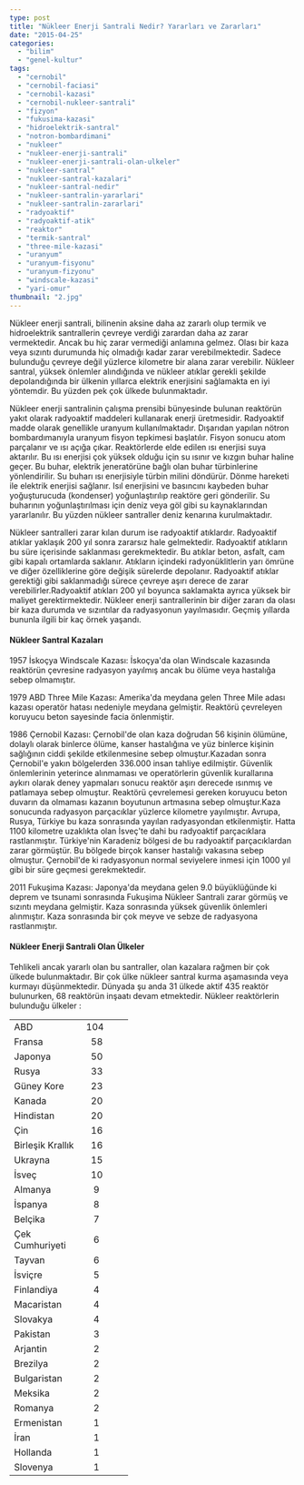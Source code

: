 ```yaml
---
type: post
title: "Nükleer Enerji Santrali Nedir? Yararları ve Zararları"
date: "2015-04-25"
categories: 
  - "bilim"
  - "genel-kultur"
tags: 
  - "cernobil"
  - "cernobil-faciasi"
  - "cernobil-kazasi"
  - "cernobil-nukleer-santrali"
  - "fizyon"
  - "fukusima-kazasi"
  - "hidroelektrik-santral"
  - "notron-bombardimani"
  - "nukleer"
  - "nukleer-enerji-santrali"
  - "nukleer-enerji-santrali-olan-ulkeler"
  - "nukleer-santral"
  - "nukleer-santral-kazalari"
  - "nukleer-santral-nedir"
  - "nukleer-santralin-yararlari"
  - "nukleer-santralin-zararlari"
  - "radyoaktif"
  - "radyoaktif-atik"
  - "reaktor"
  - "termik-santral"
  - "three-mile-kazasi"
  - "uranyum"
  - "uranyum-fisyonu"
  - "uranyum-fizyonu"
  - "windscale-kazasi"
  - "yari-omur"
thumbnail: "2.jpg"
---
```


Nükleer enerji santrali, bilinenin aksine daha az zararlı olup termik ve hidroelektrik santrallerin çevreye verdiği zarardan daha az zarar vermektedir. Ancak bu hiç zarar vermediği anlamına gelmez. Olası bir kaza veya sızıntı durumunda hiç olmadığı kadar zarar verebilmektedir. Sadece bulunduğu çevreye değil yüzlerce kilometre bir alana zarar verebilir. Nükleer santral, yüksek önlemler alındığında ve nükleer atıklar gerekli şekilde depolandığında bir ülkenin yıllarca elektrik enerjisini sağlamakta en iyi yöntemdir. Bu yüzden pek çok ülkede bulunmaktadır.

Nükleer enerji santralinin çalışma prensibi bünyesinde bulunan reaktörün yakıt olarak radyoaktif maddeleri kullanarak enerji üretmesidir. Radyoaktif madde olarak genellikle uranyum kullanılmaktadır. Dışarıdan yapılan nötron bombardımanıyla uranyum fisyon tepkimesi başlatılır. Fisyon sonucu atom parçalanır ve ısı açığa çıkar. Reaktörlerde elde edilen ısı enerjisi suya aktarılır. Bu ısı enerjisi çok yüksek olduğu için su ısınır ve kızgın buhar haline geçer. Bu buhar, elektrik jeneratörüne bağlı olan buhar türbinlerine yönlendirilir. Su buharı ısı enerjisiyle türbin milini döndürür. Dönme hareketi ile elektrik enerjisi sağlanır. Isıl enerjisini ve basıncını kaybeden buhar yoğuşturucuda (kondenser) yoğunlaştırılıp reaktöre geri gönderilir. Su buharının yoğunlaştırılması için deniz veya göl gibi su kaynaklarından yararlanılır. Bu yüzden nükleer santraller deniz kenarına kurulmaktadır.

Nükleer santralleri zarar kılan durum ise radyoaktif atıklardır. Radyoaktif atıklar yaklaşık 200 yıl sonra zararsız hale gelmektedir. Radyoaktif atıkların bu süre içerisinde saklanması gerekmektedir. Bu atıklar beton, asfalt, cam gibi kapalı ortamlarda saklanır. Atıkların içindeki radyonüklitlerin yarı ömrüne ve diğer özelliklerine göre değişik sürelerde depolanır. Radyoaktif atıklar gerektiği gibi saklanmadığı sürece çevreye aşırı derece de zarar verebilirler.Radyoaktif atıkları 200 yıl boyunca saklamakta ayrıca yüksek bir maliyet gerektirmektedir. Nükleer enerji santrallerinin bir diğer zararı da olası bir kaza durumda ve sızıntılar da radyasyonun yayılmasıdır. Geçmiş yıllarda bununla ilgili bir kaç örnek yaşandı.

#### Nükleer Santral Kazaları

1957 İskoçya Windscale Kazası: İskoçya'da olan Windscale kazasında reaktörün çevresine radyasyon yayılmış ancak bu ölüme veya hastalığa sebep olmamıştır.

1979 ABD Three Mile Kazası: Amerika'da meydana gelen Three Mile adası kazası operatör hatası nedeniyle meydana gelmiştir. Reaktörü çevreleyen koruyucu beton sayesinde facia önlenmiştir.

1986 Çernobil Kazası: Çernobil'de olan kaza doğrudan 56 kişinin ölümüne, dolaylı olarak binlerce ölüme, kanser hastalığına ve yüz binlerce kişinin sağlığının ciddi şekilde etkilenmesine sebep olmuştur.Kazadan sonra Çernobil'e yakın bölgelerden 336.000 insan tahliye edilmiştir. Güvenlik önlemlerinin yeterince alınmaması ve operatörlerin güvenlik kurallarına aykırı olarak deney yapmaları sonucu reaktör aşırı derecede ısınmış ve patlamaya sebep olmuştur. Reaktörü çevrelemesi gereken koruyucu beton duvarın da olmaması kazanın boyutunun artmasına sebep olmuştur.Kaza sonucunda radyasyon parçacıklar yüzlerce kilometre yayılmıştır. Avrupa, Rusya, Türkiye bu kaza sonrasında yayılan radyasyondan etkilenmiştir. Hatta 1100 kilometre uzaklıkta olan İsveç'te dahi bu radyoaktif parçacıklara rastlanmıştır. Türkiye'nin Karadeniz bölgesi de bu radyoaktif parçacıklardan zarar görmüştür. Bu bölgede birçok kanser hastalığı vakasına sebep olmuştur. Çernobil'de ki radyasyonun normal seviyelere inmesi için 1000 yıl gibi bir süre geçmesi gerekmektedir.

2011 Fukuşima Kazası: Japonya'da meydana gelen 9.0 büyüklüğünde ki deprem ve tsunami sonrasında Fukuşima Nükleer Santrali zarar görmüş ve sızıntı meydana gelmiştir. Kaza sonrasında yüksek güvenlik önlemleri alınmıştır. Kaza sonrasında bir çok meyve ve sebze de radyasyona rastlanmıştır.

#### Nükleer Enerji Santrali Olan Ülkeler

Tehlikeli ancak yararlı olan bu santraller, olan kazalara rağmen bir çok ülkede bulunmaktadır. Bir çok ülke nükleer santral kurma aşamasında veya kurmayı düşünmektedir. Dünyada şu anda 31 ülkede aktif 435 reaktör bulunurken, 68 reaktörün inşaatı devam etmektedir. Nükleer reaktörlerin bulunduğu ülkeler :

<table><tbody><tr style="text-align: justify;"><td width="111">ABD</td><td width="66">104</td></tr><tr style="text-align: justify;"><td width="111">Fransa</td><td width="66">&nbsp; 58</td></tr><tr style="text-align: justify;"><td width="111">Japonya</td><td width="66">&nbsp; 50</td></tr><tr style="text-align: justify;"><td width="111">Rusya</td><td width="66">&nbsp; 33</td></tr><tr style="text-align: justify;"><td width="111">Güney Kore</td><td width="66">&nbsp; 23</td></tr><tr style="text-align: justify;"><td width="111">Kanada</td><td width="66">&nbsp; 20</td></tr><tr style="text-align: justify;"><td width="111">Hindistan</td><td width="66">&nbsp; 20</td></tr><tr style="text-align: justify;"><td width="111">Çin</td><td width="66">&nbsp; 16</td></tr><tr style="text-align: justify;"><td width="111">Birleşik Krallık</td><td width="66">&nbsp; 16</td></tr><tr style="text-align: justify;"><td width="111">Ukrayna</td><td width="66">&nbsp; 15</td></tr><tr style="text-align: justify;"><td width="111">İsveç</td><td width="66">&nbsp; 10</td></tr><tr style="text-align: justify;"><td width="111">Almanya</td><td width="66">&nbsp;&nbsp; 9</td></tr><tr style="text-align: justify;"><td width="111">İspanya</td><td width="66">&nbsp;&nbsp; 8</td></tr><tr style="text-align: justify;"><td width="111">Belçika</td><td width="66">&nbsp;&nbsp; 7</td></tr><tr style="text-align: justify;"><td width="111">Çek Cumhuriyeti</td><td width="66">&nbsp;&nbsp; 6</td></tr><tr style="text-align: justify;"><td width="111">Tayvan</td><td width="66">&nbsp;&nbsp; 6</td></tr><tr style="text-align: justify;"><td width="111">İsviçre</td><td width="66">&nbsp;&nbsp; 5</td></tr><tr style="text-align: justify;"><td width="111">Finlandiya</td><td width="66">&nbsp;&nbsp; 4</td></tr><tr style="text-align: justify;"><td width="111">Macaristan</td><td width="66">&nbsp;&nbsp; 4</td></tr><tr style="text-align: justify;"><td width="111">Slovakya</td><td width="66">&nbsp;&nbsp; 4</td></tr><tr style="text-align: justify;"><td width="111">Pakistan</td><td width="66">&nbsp;&nbsp; 3</td></tr><tr style="text-align: justify;"><td width="111">Arjantin</td><td width="66">&nbsp;&nbsp; 2</td></tr><tr style="text-align: justify;"><td width="111">Brezilya</td><td width="66">&nbsp;&nbsp; 2</td></tr><tr style="text-align: justify;"><td width="111">Bulgaristan</td><td width="66">&nbsp;&nbsp; 2</td></tr><tr style="text-align: justify;"><td width="111">Meksika</td><td width="66">&nbsp;&nbsp; 2</td></tr><tr style="text-align: justify;"><td width="111">Romanya</td><td width="66">&nbsp;&nbsp; 2</td></tr><tr style="text-align: justify;"><td width="111">Ermenistan</td><td width="66">&nbsp;&nbsp; 1</td></tr><tr style="text-align: justify;"><td width="111">İran</td><td width="66">&nbsp;&nbsp; 1</td></tr><tr style="text-align: justify;"><td width="111">Hollanda</td><td width="66">&nbsp;&nbsp; 1</td></tr><tr style="text-align: justify;"><td width="111">Slovenya</td><td width="66">&nbsp;&nbsp; 1</td></tr></tbody></table>
